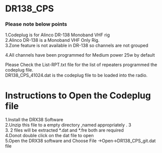 # DR138_CPS
<h3>Please note below points </h3>
<p>1.Codeplug is for Alinco DR-138 Monoband VHF rig <br/>
2.Alinco DR-138 is a Monoband VHF Only Rig.<br/>
3.Zone feature is not available in DR-138 so channels are not grouped <br/></p>
4.All channels have been programmed for Medium power 25w by default<br/>

Please Check the List-RPT.txt file for the list of repeaters programmed the codeplug file.<br/>
<b></b>DR138_CPS_41024.dat</b> is the codeplug file to be loaded into the radio.
<h1>Instructions to Open the Codeplug file </h1>
<p> 1.Install the DRX38 Software <br/>
    2.Unzip this file to a empty directory ,named appropriately . 3<br/>
    3. 2 files will be extracted *.dat and *.fre both are required <br/>
    4.Donot double click on the dat file to open<br/>
    5.Open the DRX38 software and Choose File ->Open->DR138_CPS_git.dat file<br/>
</p>
